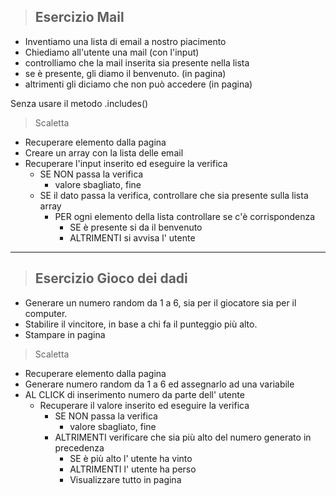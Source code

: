 > ## Esercizio Mail
- Inventiamo una lista di email a nostro piacimento
- Chiediamo all'utente una mail (con l'input)
- controlliamo che la mail inserita sia presente nella lista
- se è presente, gli diamo il benvenuto. (in pagina)
- altrimenti gli diciamo che non può accedere (in pagina)

Senza usare il metodo .includes()

> Scaletta
- Recuperare elemento dalla pagina
- Creare un array con la lista delle email
- Recuperare l'input inserito ed eseguire la verifica
    - SE NON passa la verifica
        - valore sbagliato, fine
    - SE il dato passa la verifica, controllare che sia presente sulla lista array
        - PER ogni elemento della lista controllare se c'è corrispondenza
            - SE è presente si da il benvenuto
            - ALTRIMENTI si avvisa l' utente 
    

---

> ## Esercizio Gioco dei dadi
- Generare un numero random da 1 a 6, sia per il giocatore sia per il computer.
- Stabilire il vincitore, in base a chi fa il punteggio più alto.
- Stampare in pagina

> Scaletta
- Recuperare elemento dalla pagina
- Generare numero random da 1 a 6 ed assegnarlo ad una variabile
- AL CLICK di inserimento numero da parte dell' utente
    - Recuperare il valore inserito ed eseguire la verifica
        - SE NON passa la verifica
            - valore sbagliato, fine
        - ALTRIMENTI verificare che sia più alto del numero generato in precedenza
            - SE è più alto l' utente ha vinto
            - ALTRIMENTI l' utente ha perso
            - Visualizzare tutto in pagina



